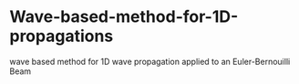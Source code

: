 # Wave-based-method-for-1D-propagations
wave based method for 1D wave propagation applied to an Euler-Bernouilli Beam
